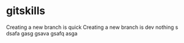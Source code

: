 # gitskills
Creating a new branch is quick
Creating a new branch is dev
nothing
s
dsafa
gasg
gsava
gsafq
asga

